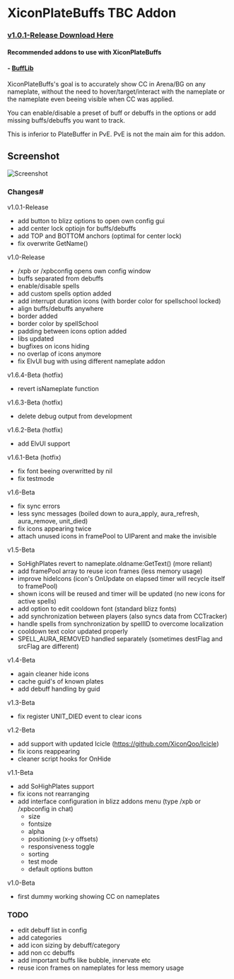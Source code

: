 # XiconPlateBuffs TBC Addon

### [v1.0.1-Release Download Here](https://github.com/XiconQoo/XiconPlateBuffs/releases/download/v1.0.1-Release/XiconPlateBuffs_v1.0.1-Release.zip)

#### Recommended addons to use with XiconPlateBuffs

#### - [BuffLib](https://github.com/Schaka/BuffLib/releases/download/v1.1.1/BuffLib.zip)

XiconPlateBuffs's goal is to accurately show CC in Arena/BG on any nameplate, without the need to hover/target/interact with the nameplate or the nameplate even beeing visible when CC was applied.

You can enable/disable a preset of buff or debuffs in the options or add missing buffs/debuffs you want to track.

This is inferior to PlateBuffer in PvE. PvE is not the main aim for this addon.

## Screenshot

![Screenshot](../readme-media/sample.png)

### Changes#

v1.0.1-Release
- add button to blizz options to open own config gui
- add center lock optiojn for buffs/debuffs
- add TOP and BOTTOM anchors (optimal for center lock)
- fix overwrite GetName()

v1.0-Release
- /xpb or /xpbconfig opens own config window
- buffs separated from debuffs
- enable/disable spells
- add custom spells option added
- add interrupt duration icons (with border color for spellschool locked)
- align buffs/debuffs anywhere
- border added
- border color by spellSchool
- padding between icons option added
- libs updated
- bugfixes on icons hiding
- no overlap of icons anymore
- fix ElvUI bug with using different nameplate addon

v1.6.4-Beta (hotfix)
- revert isNameplate function

v1.6.3-Beta (hotfix)
- delete debug output from development

v1.6.2-Beta (hotfix)
- add ElvUI support

v1.6.1-Beta (hotfix)
- fix font beeing overwritted by nil
- fix testmode

v1.6-Beta
- fix sync errors
- less sync messages (boiled down to aura_apply, aura_refresh, aura_remove, unit_died)
- fix icons appearing twice
- attach unused icons in framePool to UIParent and make the invisible

v1.5-Beta
- SoHighPlates revert to nameplate.oldname:GetText() (more reliant)
- add framePool array to reuse icon frames (less memory usage)
- improve hideIcons (icon's OnUpdate on elapsed timer will recycle itself to framePool)
- shown icons will be reused and timer will be updated (no new icons for active spells)
- add option to edit cooldown font (standard blizz fonts)
- add synchronization between players (also syncs data from CCTracker)
- handle spells from synchronization by spellID to overcome localization
- cooldown text color updated properly
- SPELL_AURA_REMOVED handled separately (sometimes destFlag and srcFlag are different)

v1.4-Beta
- again cleaner hide icons
- cache guid's of known plates
- add debuff handling by guid

v1.3-Beta
- fix register UNIT_DIED event to clear icons

v1.2-Beta
- add support with updated Icicle (https://github.com/XiconQoo/Icicle)
- fix icons reappearing
- cleaner script hooks for OnHide

v1.1-Beta
- add SoHighPlates support
- fix icons not rearranging
- add interface configuration in blizz addons menu (type /xpb or /xpbconfig in chat)
    - size
    - fontsize
    - alpha
    - positioning (x-y offsets)
    - responsiveness toggle
    - sorting
    - test mode
    - default options button


v1.0-Beta

- first dummy working showing CC on nameplates

### TODO

- edit debuff list in config
- add categories
- add icon sizing by debuff/category
- add non cc debuffs
- add important buffs like bubble, innervate etc
- reuse icon frames on nameplates for less memory usage